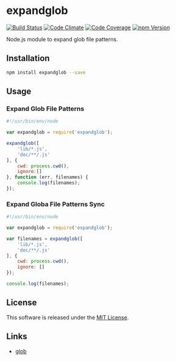 expandglob
==========

<!-- Badge Start -->
<a name="badges"></a>

[![Build Status][bd_travis_shield_url]][bd_travis_url]
[![Code Climate][bd_codeclimate_shield_url]][bd_codeclimate_url]
[![Code Coverage][bd_codeclimate_coverage_shield_url]][bd_codeclimate_url]
[![npm Version][bd_npm_shield_url]][bd_npm_url]

[bd_repo_url]: https://github.com/okunishinishi/node-expandglob
[bd_travis_url]: http://travis-ci.org/okunishinishi/node-expandglob
[bd_travis_shield_url]: http://img.shields.io/travis/okunishinishi/node-expandglob.svg?style=flat
[bd_license_url]: https://github.com/okunishinishi/node-expandglob/blob/master/LICENSE
[bd_codeclimate_url]: http://codeclimate.com/github/okunishinishi/node-expandglob
[bd_codeclimate_shield_url]: http://img.shields.io/codeclimate/github/okunishinishi/node-expandglob.svg?style=flat
[bd_codeclimate_coverage_shield_url]: http://img.shields.io/codeclimate/coverage/github/okunishinishi/node-expandglob.svg?style=flat
[bd_gemnasium_url]: https://gemnasium.com/okunishinishi/node-expandglob
[bd_gemnasium_shield_url]: https://gemnasium.com/okunishinishi/node-expandglob.svg
[bd_npm_url]: http://www.npmjs.org/package/expandglob
[bd_npm_shield_url]: http://img.shields.io/npm/v/expandglob.svg?style=flat
[bd_bower_badge_url]: https://img.shields.io/bower/v/expandglob.svg?style=flat

<!-- Badge End -->


<!-- Description Start -->
<a name="description"></a>

Node.js module to expand glob file patterns.

<!-- Description End -->




<!-- Sections Start -->
<a name="sections"></a>

<!-- Section from "doc/readme/01.Installation.md.hbs" Start -->

<a name="section-doc-readme-01-installation-md"></a>
Installation
-----

```bash
npm install expandglob --save
```
<!-- Section from "doc/readme/01.Installation.md.hbs" End -->

<!-- Section from "doc/readme/02.Usage.md.hbs" Start -->

<a name="section-doc-readme-02-usage-md"></a>
Usage
----

### Expand Glob File Patterns

```javascript
#!/usr/bin/env/node

var expandglob = require('expandglob');

expandglob([
    'lib/*.js',
    'doc/**/.js'
], {
    cwd: process.cwd(),
    ignore:[]
}, function (err, filenames) {
    console.log(filenames);
});

```

### Expand Globa File Patterns Sync

```javascript
#!/usr/bin/env/node

var expandglob = require('expandglob');

var filenames = expandglob([
    'lib/*.js',
    'doc/**/.js'
], {
    cwd: process.cwd(),
    ignore: []
});

console.log(filenames);

```

<!-- Section from "doc/readme/02.Usage.md.hbs" End -->


<!-- Sections Start -->


<!-- LICENSE Start -->
<a name="license"></a>

License
-------
This software is released under the [MIT License](https://github.com/okunishinishi/node-expandglob/blob/master/LICENSE).

<!-- LICENSE End -->


<!-- Links Start -->
<a name="links"></a>

Links
------

+ [glob](https://www.npmjs.com/package/glob)

<!-- Links End -->
